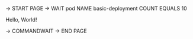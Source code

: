 -> START PAGE
-> WAIT pod NAME basic-deployment COUNT EQUALS 10

Hello, World!

-> COMMANDWAIT
-> END PAGE
